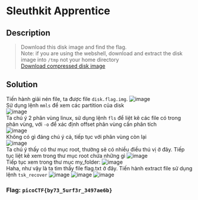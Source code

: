 # Sleuthkit Apprentice
## Description
> Download this disk image and find the flag.             
> Note: if you are using the webshell, download and extract the disk image into `/tmp` not your home directory     
[Download compressed disk image](https://artifacts.picoctf.net/c/330/disk.flag.img.gz)
## Solution
Tiến hành giải nén file, ta được file `disk.flag.img`. 
![image](https://user-images.githubusercontent.com/62021009/162721221-47eb070e-a474-4b84-9340-b43e89621ea7.png)      
Sử dụng lệnh `mmls` để xem các partition của disk    
![image](https://user-images.githubusercontent.com/62021009/162721353-2c3c4773-76d6-4ae2-ade8-9d2087ae47df.png)          
Ta chú ý 2 phân vùng linux, sử dụng lệnh `fls` để liệt kê các file có trong phân vùng, với `-o` để xác định offset phân vùng cần phân tích          
![image](https://user-images.githubusercontent.com/62021009/162721780-29b293db-db24-4d70-9dc9-8e39be4302b0.png)       
Không có gì đáng chú ý cả, tiếp tục với phân vùng còn lại      
![image](https://user-images.githubusercontent.com/62021009/162721921-8704a216-9175-4418-b870-1eda94ec8628.png)         
Ta chú ý thấy có thư mục root, thường sẽ có nhiều điều thú vị ở đây. Tiếp tục liệt kê xem trong thư mục root chứa những gì
![image](https://user-images.githubusercontent.com/62021009/162722059-e45d63da-8541-4469-9079-0b9c80fbbc03.png)          
Tiếp tục xem trong thư mục my_folder:
![image](https://user-images.githubusercontent.com/62021009/162722279-f9524c72-0152-4c30-af63-b21bd9cbbecc.png)            
Haha, như vậy là ta tìm thấy file flag.txt ở đây. Tiến hành extract file sử dụng lệnh `tsk_recover`
![image](https://user-images.githubusercontent.com/62021009/162722437-f56adab4-b192-406c-8640-c95afbd56965.png)
![image](https://user-images.githubusercontent.com/62021009/162722514-2ba685f4-72d3-43f2-953d-aae4101cbcfe.png)
![image](https://user-images.githubusercontent.com/62021009/162722565-88050ab9-3707-47fa-8ada-d00997d9ccb1.png)
### Flag: `picoCTF{by73_5urf3r_3497ae6b}`

